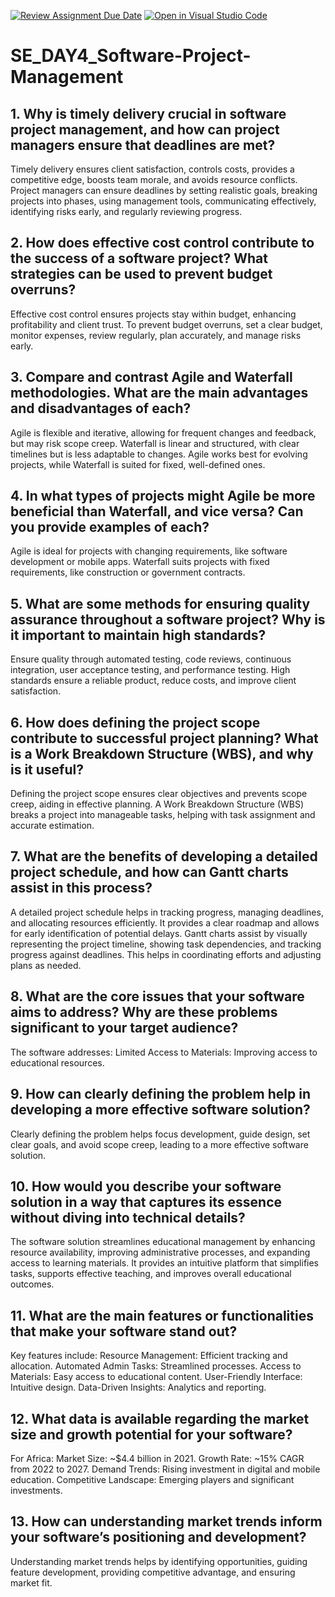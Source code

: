 [![Review Assignment Due Date](https://classroom.github.com/assets/deadline-readme-button-22041afd0340ce965d47ae6ef1cefeee28c7c493a6346c4f15d667ab976d596c.svg)](https://classroom.github.com/a/9pw6JKcu)
[![Open in Visual Studio Code](https://classroom.github.com/assets/open-in-vscode-2e0aaae1b6195c2367325f4f02e2d04e9abb55f0b24a779b69b11b9e10269abc.svg)](https://classroom.github.com/online_ide?assignment_repo_id=15709246&assignment_repo_type=AssignmentRepo)
# SE_DAY4_Software-Project-Management
## 1. Why is timely delivery crucial in software project management, and how can project managers ensure that deadlines are met?


Timely delivery ensures client satisfaction, controls costs, provides a competitive edge, boosts team morale, and avoids resource conflicts.
Project managers can ensure deadlines by setting realistic goals, breaking projects into phases, using management tools, communicating effectively, identifying risks early, and regularly reviewing progress.



## 2. How does effective cost control contribute to the success of a software project? What strategies can be used to prevent budget overruns?

Effective cost control ensures projects stay within budget, enhancing profitability and client trust.
To prevent budget overruns, set a clear budget, monitor expenses, review regularly, plan accurately, and manage risks early.


## 3. Compare and contrast Agile and Waterfall methodologies. What are the main advantages and disadvantages of each?

Agile is flexible and iterative, allowing for frequent changes and feedback, but may risk scope creep. Waterfall is linear and structured, with clear timelines but is less adaptable to changes.
Agile works best for evolving projects, while Waterfall is suited for fixed, well-defined ones.



## 4. In what types of projects might Agile be more beneficial than Waterfall, and vice versa? Can you provide examples of each?

Agile is ideal for projects with changing requirements, like software development or mobile apps.
Waterfall suits projects with fixed requirements, like construction or government contracts.


## 5. What are some methods for ensuring quality assurance throughout a software project? Why is it important to maintain high standards?

Ensure quality through automated testing, code reviews, continuous integration, user acceptance testing, and performance testing.
High standards ensure a reliable product, reduce costs, and improve client satisfaction.


## 6. How does defining the project scope contribute to successful project planning? What is a Work Breakdown Structure (WBS), and why is it useful?

Defining the project scope ensures clear objectives and prevents scope creep, aiding in effective planning.
A Work Breakdown Structure (WBS) breaks a project into manageable tasks, helping with task assignment and accurate estimation.

## 7. What are the benefits of developing a detailed project schedule, and how can Gantt charts assist in this process?

A detailed project schedule helps in tracking progress, managing deadlines, and allocating resources efficiently. It provides a clear roadmap and allows for early identification of potential delays.
Gantt charts assist by visually representing the project timeline, showing task dependencies, and tracking progress against deadlines. This helps in coordinating efforts and adjusting plans as needed.


## 8. What are the core issues that your software aims to address? Why are these problems significant to your target audience?

The software addresses:
Limited Access to Materials: Improving access to educational resources.


## 9. How can clearly defining the problem help in developing a more effective software solution?

Clearly defining the problem helps focus development, guide design, set clear goals, and avoid scope creep, leading to a more effective software solution.


## 10. How would you describe your software solution in a way that captures its essence without diving into technical details?

The software solution streamlines educational management by enhancing resource availability, improving administrative processes, and expanding access to learning materials. It provides an intuitive platform that simplifies tasks, supports effective teaching, and improves overall educational outcomes.

## 11. What are the main features or functionalities that make your software stand out?
Key features include:
Resource Management: Efficient tracking and allocation.
Automated Admin Tasks: Streamlined processes.
Access to Materials: Easy access to educational content.
User-Friendly Interface: Intuitive design.
Data-Driven Insights: Analytics and reporting.



## 12. What data is available regarding the market size and growth potential for your software?

For Africa:
Market Size: ~$4.4 billion in 2021.
Growth Rate: ~15% CAGR from 2022 to 2027.
Demand Trends: Rising investment in digital and mobile education.
Competitive Landscape: Emerging players and significant investments.


## 13. How can understanding market trends inform your software’s positioning and development?

Understanding market trends helps by identifying opportunities, guiding feature development, providing competitive advantage, and ensuring market fit.
